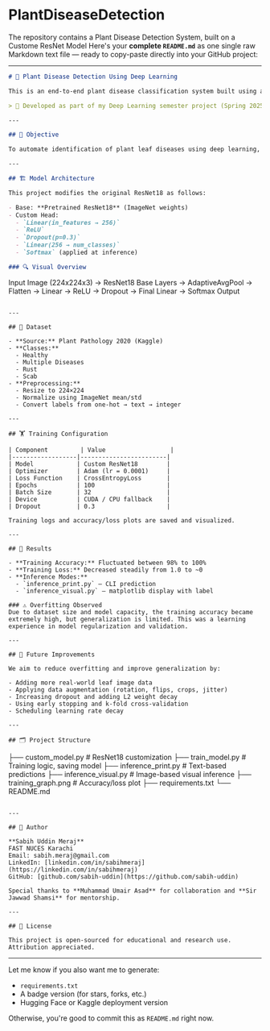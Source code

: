 # PlantDiseaseDetection
The repository contains a Plant Disease Detection System, built on a Custome ResNet Model
Here's your **complete `README.md`** as one single raw Markdown text file — ready to copy-paste directly into your GitHub project:

---

```markdown
# 🌿 Plant Disease Detection Using Deep Learning

This is an end-to-end plant disease classification system built using a **custom ResNet18 CNN model in PyTorch**. It predicts diseases from leaf images with high accuracy and supports both textual and visual inference.

> 🔬 Developed as part of my Deep Learning semester project (Spring 2025) — now extended as a personal project to explore model generalization, architecture tuning, and inference deployment.

---

## 📌 Objective

To automate identification of plant leaf diseases using deep learning, reducing reliance on manual inspection, which is often error-prone and time-consuming.

---

## 🏗️ Model Architecture

This project modifies the original ResNet18 as follows:

- Base: **Pretrained ResNet18** (ImageNet weights)
- Custom Head:
  - `Linear(in_features → 256)`
  - `ReLU`
  - `Dropout(p=0.3)`
  - `Linear(256 → num_classes)`
  - `Softmax` (applied at inference)

### 🔍 Visual Overview

```

Input Image (224x224x3)
→ ResNet18 Base Layers
→ AdaptiveAvgPool
→ Flatten
→ Linear → ReLU → Dropout
→ Final Linear → Softmax Output

```

---

## 📁 Dataset

- **Source:** Plant Pathology 2020 (Kaggle)
- **Classes:**
  - Healthy
  - Multiple Diseases
  - Rust
  - Scab
- **Preprocessing:**
  - Resize to 224×224
  - Normalize using ImageNet mean/std
  - Convert labels from one-hot → text → integer

---

## 🏋️ Training Configuration

| Component         | Value                  |
|------------------|------------------------|
| Model            | Custom ResNet18        |
| Optimizer        | Adam (lr = 0.0001)     |
| Loss Function    | CrossEntropyLoss       |
| Epochs           | 100                    |
| Batch Size       | 32                     |
| Device           | CUDA / CPU fallback    |
| Dropout          | 0.3                    |

Training logs and accuracy/loss plots are saved and visualized.

---

## 🧪 Results

- **Training Accuracy:** Fluctuated between 98% to 100%  
- **Training Loss:** Decreased steadily from 1.0 to ~0  
- **Inference Modes:**
  - `inference_print.py` – CLI prediction
  - `inference_visual.py` – matplotlib display with label

### ⚠️ Overfitting Observed
Due to dataset size and model capacity, the training accuracy became extremely high, but generalization is limited. This was a learning experience in model regularization and validation.

---

## 🔧 Future Improvements

We aim to reduce overfitting and improve generalization by:

- Adding more real-world leaf image data  
- Applying data augmentation (rotation, flips, crops, jitter)  
- Increasing dropout and adding L2 weight decay  
- Using early stopping and k-fold cross-validation  
- Scheduling learning rate decay  

---

## 🗂️ Project Structure

```

├── custom\_model.py           # ResNet18 customization
├── train\_model.py            # Training logic, saving model
├── inference\_print.py        # Text-based predictions
├── inference\_visual.py       # Image-based visual inference
├── training\_graph.png        # Accuracy/loss plot
├── requirements.txt
└── README.md

```

---

## 👤 Author

**Sabih Uddin Meraj**  
FAST NUCES Karachi  
Email: sabih.meraj@gmail.com  
LinkedIn: [linkedin.com/in/sabihmeraj](https://linkedin.com/in/sabihmeraj)  
GitHub: [github.com/sabih-uddin](https://github.com/sabih-uddin)

Special thanks to **Muhammad Umair Asad** for collaboration and **Sir Jawwad Shamsi** for mentorship.

---

## 📜 License

This project is open-sourced for educational and research use. Attribution appreciated.
```

---

Let me know if you also want me to generate:

* `requirements.txt`
* A badge version (for stars, forks, etc.)
* Hugging Face or Kaggle deployment version

Otherwise, you're good to commit this as `README.md` right now.
